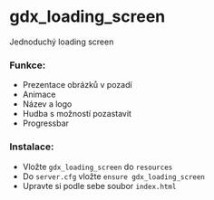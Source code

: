 # gdx_loading_screen
Jednoduchý loading screen

### Funkce:
- Prezentace obrázků v pozadí
- Animace
- Název a logo
- Hudba s možností pozastavit
- Progressbar

### Instalace:
- Vložte `gdx_loading_screen` do `resources`
- Do `server.cfg` vložte `ensure gdx_loading_screen`
- Upravte si podle sebe soubor `index.html`
